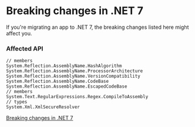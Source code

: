 # Breaking changes in .NET 7

If you're migrating an app to .NET 7, the breaking changes listed here might affect you. 

### Affected API

```
// members
System.Reflection.AssemblyName.HashAlgorithm
System.Reflection.AssemblyName.ProcessorArchitecture
System.Reflection.AssemblyName.VersionCompatibility
System.Reflection.AssemblyName.CodeBase
System.Reflection.AssemblyName.EscapedCodeBase
// members
System.Text.RegularExpressions.Regex.CompileToAssembly
// types
System.Xml.XmlSecureResolver
```

[Breaking changes in .NET 7](https://learn.microsoft.com/en-us/dotnet/core/compatibility/7.0)